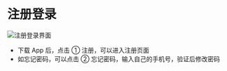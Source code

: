 # 注册登录

![注册登录界面](http://pic1.ibraintv.com/2017030229931HB-AppLogin.jpg)

- 下载 App 后，点击 ① 注册，可以进入注册页面
- 如忘记密码，可以点击 ② 忘记密码，输入自己的手机号，验证后修改密码
